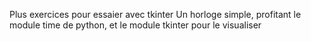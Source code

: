 Plus exercices pour essaier avec tkinter
Un horloge simple, profitant le module time de python, et le module tkinter pour le visualiser
